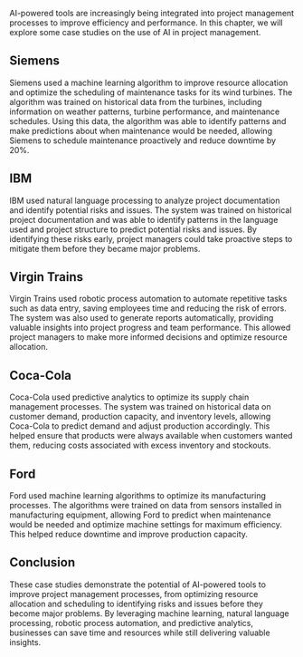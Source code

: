 
AI-powered tools are increasingly being integrated into project management processes to improve efficiency and performance. In this chapter, we will explore some case studies on the use of AI in project management.

Siemens
-------

Siemens used a machine learning algorithm to improve resource allocation and optimize the scheduling of maintenance tasks for its wind turbines. The algorithm was trained on historical data from the turbines, including information on weather patterns, turbine performance, and maintenance schedules. Using this data, the algorithm was able to identify patterns and make predictions about when maintenance would be needed, allowing Siemens to schedule maintenance proactively and reduce downtime by 20%.

IBM
---

IBM used natural language processing to analyze project documentation and identify potential risks and issues. The system was trained on historical project documentation and was able to identify patterns in the language used and project structure to predict potential risks and issues. By identifying these risks early, project managers could take proactive steps to mitigate them before they became major problems.

Virgin Trains
-------------

Virgin Trains used robotic process automation to automate repetitive tasks such as data entry, saving employees time and reducing the risk of errors. The system was also used to generate reports automatically, providing valuable insights into project progress and team performance. This allowed project managers to make more informed decisions and optimize resource allocation.

Coca-Cola
---------

Coca-Cola used predictive analytics to optimize its supply chain management processes. The system was trained on historical data on customer demand, production capacity, and inventory levels, allowing Coca-Cola to predict demand and adjust production accordingly. This helped ensure that products were always available when customers wanted them, reducing costs associated with excess inventory and stockouts.

Ford
----

Ford used machine learning algorithms to optimize its manufacturing processes. The algorithms were trained on data from sensors installed in manufacturing equipment, allowing Ford to predict when maintenance would be needed and optimize machine settings for maximum efficiency. This helped reduce downtime and improve production capacity.

Conclusion
----------

These case studies demonstrate the potential of AI-powered tools to improve project management processes, from optimizing resource allocation and scheduling to identifying risks and issues before they become major problems. By leveraging machine learning, natural language processing, robotic process automation, and predictive analytics, businesses can save time and resources while still delivering valuable insights.
